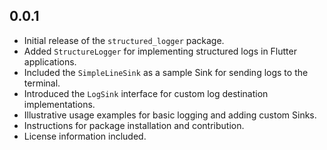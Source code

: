 ## 0.0.1

* Initial release of the `structured_logger` package.
* Added `StructureLogger` for implementing structured logs in Flutter applications.
* Included the `SimpleLineSink` as a sample Sink for sending logs to the terminal.
* Introduced the `LogSink` interface for custom log destination implementations.
* Illustrative usage examples for basic logging and adding custom Sinks.
* Instructions for package installation and contribution.
* License information included.
